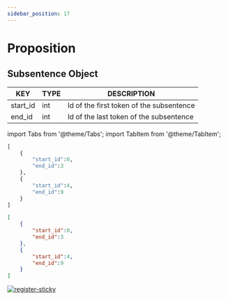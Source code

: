 ```yaml
---
sidebar_position: 17
---
```


# Proposition

## Subsentence Object

| KEY      	| TYPE 	| DESCRIPTION                              	|
|----------	|------	|------------------------------------------	|
| start_id 	| int  	| Id of the first token of the subsentence 	|
| end_id   	| int  	| Id of the last token of the subsentence  	|

import Tabs from '@theme/Tabs';
import TabItem from '@theme/TabItem';

<Tabs>
<TabItem value="py" label="Python">

```py
[
    {
        "start_id":0,
        "end_id":3
    },
    {
        "start_id":4,
        "end_id":9
    }
]
```

</TabItem>
<TabItem value="json" label="JSON">

```json
[
    {
        "start_id":0,
        "end_id":3
    },
    {
        "start_id":4,
        "end_id":9
    }
]
```

</TabItem>
</Tabs>

[![register-sticky](/img/register-sticky.png)](https://app.lettria.com/signup)